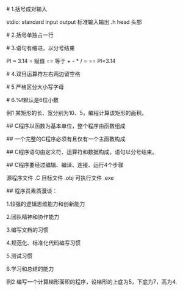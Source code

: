 \# 1.括号成对输入

stdio:  standard input output 标准输入输出 .h   head 头部

\# 2.括号单独占一行

\# 3.语句有缩进，以分号结束

PI = 3.14    = 赋值  == 等于 + - * / = ==     PI=3.14

\# 4.双目运算符左右两边留空格

\# 5.严格区分大小写字母

\# 6.%f默认是6位小数



例1 某矩形的长、宽分别为10、5，编程计算该矩形的面积。



\## C程序以函数为基本单位，整个程序由函数组成

\## 一个完整的C程序必须有且仅有一个主函数构成

\## C程序语句由定义符、运算符和数据构成，语句以分号结束。

\## C程序要经过编辑、编译、连接、运行4个步骤

源程序文件  .C    目标文件  .obj  可执行文件 .exe

\## 程序员素质漫谈：

1.较强的逻辑思维能力和创新能力

2.团队精神和协作能力

3.编写文档的习惯

4.规范化、标准化代码编写习惯

5.测试习惯

6.学习和总结的能力



例2 编写一个计算梯形面积的程序，设梯形的上底为5，下底为7，高为4.





